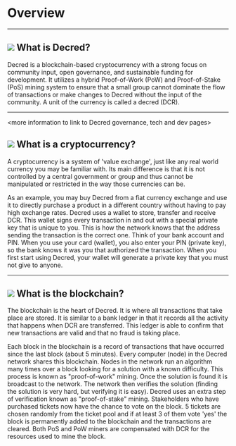 # Overview

---

## <img class="dcr-icon" src="/img/dcr-icons/decred-logo.svg" /></i> What is Decred?
Decred is a blockchain-based cryptocurrency with a strong focus on community input, open governance, and sustainable funding for development. It utilizes a hybrid Proof-of-Work (PoW) and Proof-of-Stake (PoS) mining system to ensure that a small group cannot dominate the flow of transactions or make changes to Decred without the input of the community. A unit of the currency is called a decred (DCR).

---

<more information to link to Decred governance, tech and dev pages>

## <img class="dcr-icon" src="/img/dcr-icons/Cryptocurrency.svg" /> What is a cryptocurrency?
A cryptocurrency is a system of 'value exchange', just like any real world currency you may be familiar with. Its main difference is that it is not controlled by a central government or group and thus cannot be manipulated or restricted in the way those currencies can be.

As an example, you may buy Decred from a fiat currency exchange and use it to directly purchase a product in a different country without having to pay high exchange rates.
Decred uses a wallet to store, transfer and receive DCR. This wallet signs every transaction in and out with a special private key that is unique to you. This is how the network knows that the address sending the transaction is the correct one. Think of your bank account and PIN. When you use your card (wallet), you also enter your PIN (private key), so the bank knows it was you that authorized the transaction. When you first start using Decred, your wallet will generate a private key that you must not give to anyone.

---

## <img class="dcr-icon" src="/img/dcr-icons/Blocks.svg" /> What is the blockchain?
The blockchain is the heart of Decred. It is where all transactions that take place are stored. It is similar to a bank ledger in that it records all the activity that happens when DCR are transferred. This ledger is able to confirm that new transactions are valid and that no fraud is taking place.

Each block in the blockchain is a record of transactions that have occurred since the last block (about 5 minutes). Every computer (node) in the Decred network shares this blockchain. Nodes in the network run an algorithm many times over a block looking for a solution with a known difficulty. This process is known as "proof-of-work" mining. Once the solution is found it is broadcast to the network. The network then verifies the solution (finding the solution is very hard, but verifying it is easy). Decred uses an extra step of verification known as "proof-of-stake" mining. Stakeholders who have purchased tickets now have the chance to vote on the block. 5 tickets are chosen randomly from the ticket pool and if at least 3 of them vote 'yes' the block is permanently added to the blockchain and the transactions are cleared. Both PoS and PoW miners are compensated with DCR for the resources used to mine the block.

<More information section to link to PoW and PoS guides>
